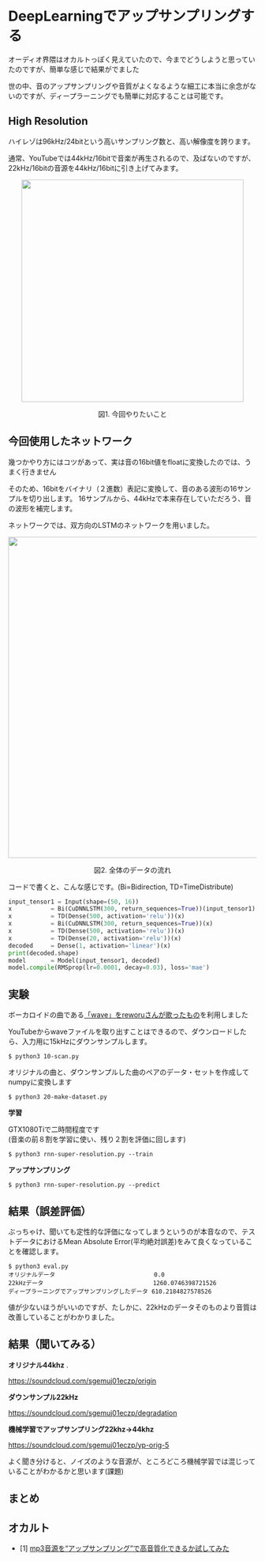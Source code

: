 # DeepLearningでアップサンプリングする
オーディオ界隈はオカルトっぽく見えていたので、今までどうしようと思っていたのですが、簡単な感じで結果がでました  

世の中、音のアップサンプリングや音質がよくなるような細工に本当に余念がないのですが、ディープラーニングでも簡単に対応することは可能です。  


## High Resolution
ハイレゾは96kHz/24bitという高いサンプリング数と、高い解像度を誇ります。  

通常、YouTubeでは44kHz/16bitで音楽が再生されるので、及ばないのですが、22kHz/16bitの音源を44kHz/16bitに引き上げてみます。  

<p align="center">
  <img width="450px" src="https://user-images.githubusercontent.com/4949982/37856908-79a2b6de-2f3a-11e8-9ee7-885d2492a313.png">
</p>
<div align="center"> 図1. 今回やりたいこと </div>

## 今回使用したネットワーク
幾つかやり方にはコツがあって、実は音の16bit値をfloatに変換したのでは、うまく行きません  

そのため、16bitをバイナリ（２進数）表記に変換して、音のある波形の16サンプルを切り出します。 
16サンプルから、44kHzで本来存在していただろう、音の波形を補完します。  

ネットワークでは、双方向のLSTMのネットワークを用いました。  

<p align="center">
  <img width="650px" src="https://user-images.githubusercontent.com/4949982/37856898-6adc7950-2f3a-11e8-823e-5090eb81da1e.png">
</p>
<div align="center"> 図2. 全体のデータの流れ　</div>

コードで書くと、こんな感じです。(Bi=Bidirection, TD=TimeDistribute)
```python
input_tensor1 = Input(shape=(50, 16))
x           = Bi(CuDNNLSTM(300, return_sequences=True))(input_tensor1)
x           = TD(Dense(500, activation='relu'))(x)
x           = Bi(CuDNNLSTM(300, return_sequences=True))(x)
x           = TD(Dense(500, activation='relu'))(x)
x           = TD(Dense(20, activation='relu'))(x)
decoded     = Dense(1, activation='linear')(x)
print(decoded.shape)
model       = Model(input_tensor1, decoded)
model.compile(RMSprop(lr=0.0001, decay=0.03), loss='mae')
```

## 実験
ボーカロイドの曲である[「wave」をreworuさんが歌ったもの](https://www.youtube.com/watch?v=36SxEHQeDi8)を利用しました  

YouTubeからwaveファイルを取り出すことはできるので、ダウンロードしたら、入力用に15kHzにダウンサンプルします。  
```console
$ python3 10-scan.py
```
オリジナルの曲と、ダウンサンプルした曲のペアのデータ・セットを作成してnumpyに変換します  
```console
$ python3 20-make-dataset.py
```
**学習**  

GTX1080Tiで二時間程度です  
(音楽の前８割を学習に使い、残り２割を評価に回します)
```console
$ python3 rnn-super-resolution.py --train
```

**アップサンプリング**  
```console
$ python3 rnn-super-resolution.py --predict
```

## 結果（誤差評価）
ぶっちゃけ、聞いても定性的な評価になってしまうというのが本音なので、テストデータにおけるMean Absolute Error(平均絶対誤差)をみて良くなっていることを確認します。  

```console
$ python3 eval.py              
オリジナルデータ                            0.0
22kHzデータ                               1260.0746398721526
ディープラーニングでアップサンプリングしたデータ 610.2184827578526
```
値が少ないほうがいいのですが、たしかに、22kHzのデータそのものより音質は改善していることがわかりました。  


## 結果（聞いてみる）

**オリジナル44khz** .

https://soundcloud.com/sgemuj01eczp/origin

**ダウンサンプル22kHz**  

https://soundcloud.com/sgemuj01eczp/degradation

**機械学習でアップサンプリング22khz->44khz**   

https://soundcloud.com/sgemuj01eczp/yp-orig-5

よく聞き分けると、ノイズのような音源が、ところどころ機械学習では混じっていることがわかるかと思います(課題)  

## まとめ


## オカルト
- [1] [mp3音源を“アップサンプリング”で高音質化できるか試してみた](https://kakakumag.com/pc-smartphone/?id=9459)
